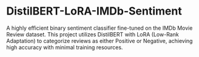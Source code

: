 # DistilBERT-LoRA-IMDb-Sentiment
A highly efficient binary sentiment classifier fine-tuned on the IMDb Movie Review dataset. This project utilizes DistilBERT with LoRA (Low-Rank Adaptation) to categorize reviews as either Positive or Negative, achieving high accuracy with minimal training resources.
